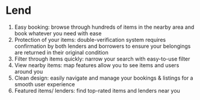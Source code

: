 # Lend

1. Easy booking: browse through hundreds of items in the nearby area and book whatever you need with ease
2. Protection of your items: double-verification system requires confirmation by both lenders and borrowers to ensure your belongings are returned in their original condition
3. Filter through items quickly: narrow your search with easy-to-use filter
4. View nearby items: map features allow you to see items and users around you 
5. Clean design: easily navigate and manage your bookings & listings for a smooth user experience
6. Featured items/ lenders: find top-rated items and lenders near you

